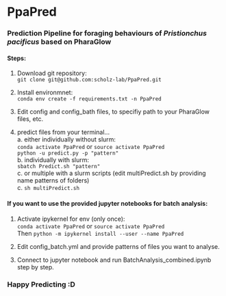 # PpaPred
### Prediction Pipeline for foraging behaviours of *Pristionchus pacificus* based on PharaGlow

#### Steps:
1. Download git repository:<br>
`git clone git@github.com:scholz-lab/PpaPred.git`

2. Install environmnet:<br>
`conda env create -f requirements.txt -n PpaPred`

3. Edit config and config_bath files, to specifiy path to your PharaGlow files, etc.

4. predict files from your terminal...<br>
    a. either individually without slurm:<br>
        `conda activate PpaPred` or `source activate PpaPred`<br>
        `python -u predict.py -p "pattern"`<br>
    b. individually with slurm:<br>
        `sbatch Predict.sh "pattern"`<br>
    c. or multiple with a slurm scripts (edit multiPredict.sh by providing name patterns of folders)<br>
    c. `sh multiPredict.sh`

#### If you want to use the provided jupyter notebooks for batch analysis:

1. Activate ipykernel for env (only once):<br>
    `conda activate PpaPred` or `source activate PpaPred`<br>
    Then `python -m ipykernel install --user --name PpaPred`

2. Edit config_batch.yml and provide patterns of files you want to analyse.

3. Connect to jupyter notebook and run BatchAnalysis_combined.ipynb step by step.<br>

### Happy Predicting :D
